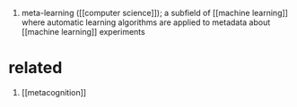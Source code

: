 1. meta-learning ([[computer science]]); a subfield of [[machine learning]] where automatic learning algorithms are applied to metadata about [[machine learning]] experiments

# related
1. [[metacognition]]